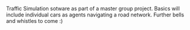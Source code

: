 
Traffic Simulation sotware as part of a master group project.
Basics will include individual cars as agents navigating a road network.
Further bells and whistles to come :)



